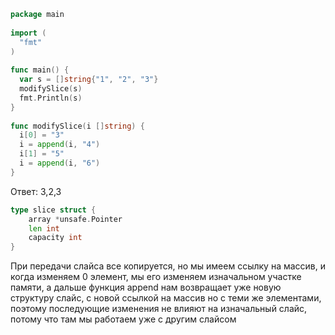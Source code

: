 ```go
package main
 
import (
  "fmt"
)
 
func main() {
  var s = []string{"1", "2", "3"}
  modifySlice(s)
  fmt.Println(s)
}
 
func modifySlice(i []string) {
  i[0] = "3"
  i = append(i, "4")
  i[1] = "5"
  i = append(i, "6")
}
```
Ответ: 3,2,3
```go
type slice struct {
	array *unsafe.Pointer
	len int
	capacity int
}
```

При передачи слайса все копируется, но мы имеем ссылку на массив, и когда изменяем 0 элемент, мы его изменяем изначальном участке памяти, а дальше функция append нам возвращает уже новую структуру слайс, с новой ссылкой на массив но с теми же элементами, поэтому последующие изменения не влияют на изначальный слайс, потому что там мы работаем уже с другим слайсом